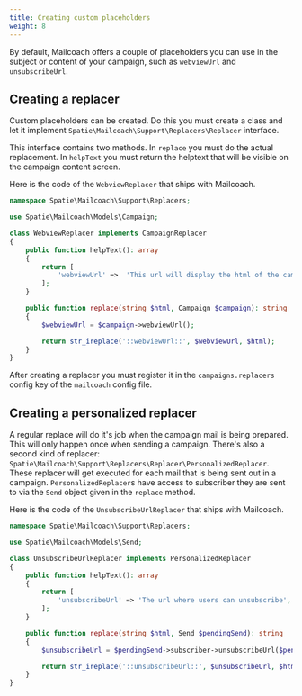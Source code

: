 ```yaml
---
title: Creating custom placeholders
weight: 8
---
```


By default, Mailcoach offers a couple of placeholders you can use in the subject or content of your campaign, such as `webviewUrl` and `unsubscribeUrl`.

## Creating a replacer

Custom placeholders can be created. Do this you must create a class and let it implement `Spatie\Mailcoach\Support\Replacers\Replacer` interface.

This interface contains two methods. In `replace` you must do the actual replacement. In `helpText` you must return the helptext that will be visible on the campaign content screen.

Here is the code of the `WebviewReplacer` that ships with Mailcoach.

```php
namespace Spatie\Mailcoach\Support\Replacers;

use Spatie\Mailcoach\Models\Campaign;

class WebviewReplacer implements CampaignReplacer
{
    public function helpText(): array
    {
        return [
            'webviewUrl' =>  'This url will display the html of the campaign',
        ];
    }

    public function replace(string $html, Campaign $campaign): string
    {
        $webviewUrl = $campaign->webviewUrl();

        return str_ireplace('::webviewUrl::', $webviewUrl, $html);
    }
}
```

After creating a replacer you must register it in the `campaigns.replacers` config key of the `mailcoach` config file.

## Creating a personalized replacer

A regular replace will do it's job when the campaign mail is being prepared. This will only happen once when sending a campaign. There's also a second kind of replacer: `Spatie\Mailcoach\Support\Replacers\Replacer\PersonalizedReplacer`. These replacer will get executed for each mail that is being sent out in a campaign. 
`PersonalizedReplacer`s have access to subscriber they are sent to via the `Send` object given in the `replace` method.

Here is the code of the `UnsubscribeUrlReplacer` that ships with Mailcoach.

```php
namespace Spatie\Mailcoach\Support\Replacers;

use Spatie\Mailcoach\Models\Send;

class UnsubscribeUrlReplacer implements PersonalizedReplacer
{
    public function helpText(): array
    {
        return [
            'unsubscribeUrl' => 'The url where users can unsubscribe',
        ];
    }

    public function replace(string $html, Send $pendingSend): string
    {
        $unsubscribeUrl = $pendingSend->subscriber->unsubscribeUrl($pendingSend);

        return str_ireplace('::unsubscribeUrl::', $unsubscribeUrl, $html);
    }
}
```
